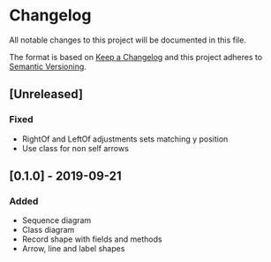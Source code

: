 # Changelog
All notable changes to this project will be documented in this file.

The format is based on [Keep a Changelog](http://keepachangelog.com/en/1.0.0/)
and this project adheres to [Semantic Versioning](http://semver.org/spec/v2.0.0.html).

## [Unreleased]
### Fixed

- RightOf and LeftOf adjustments sets matching y position
- Use class for non self arrows


## [0.1.0] - 2019-09-21
### Added

- Sequence diagram
- Class diagram
- Record shape with fields and methods
- Arrow, line and label shapes
